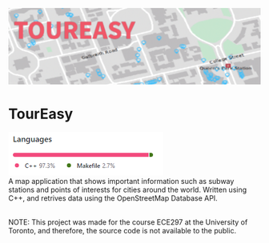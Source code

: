 ![Banner](/images/toureasy.png)
# TourEasy
![Language Stats](/images/languageStats.png)<br/>
A map application that shows important information such as subway stations and points of interests for cities around the world. Written using C++, and retrives data using the OpenStreetMap Database API.<br/><br/>

NOTE: This project was made for the course ECE297 at the University of Toronto, and therefore, the source code is not available to the public.
